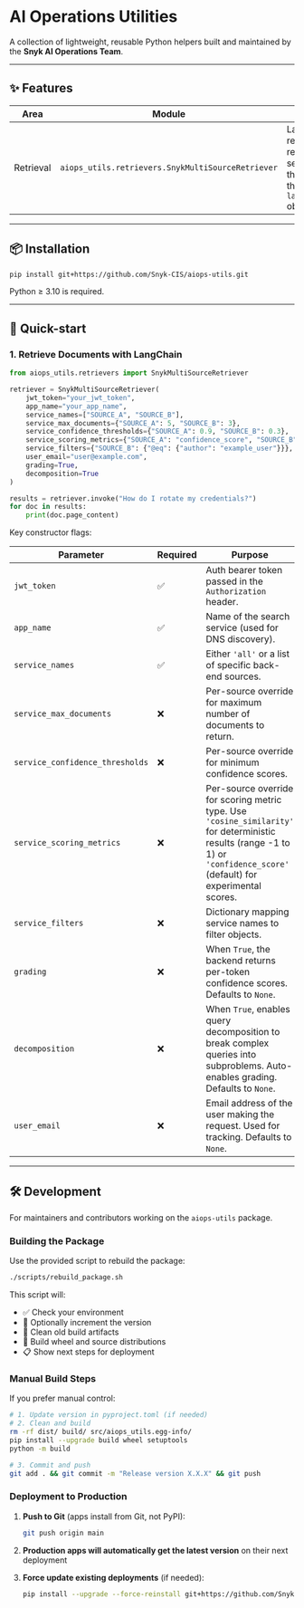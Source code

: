 # AI Operations Utilities
A collection of lightweight, reusable Python helpers built and maintained by the **Snyk AI Operations Team**.

---

## ✨ Features

| Area | Module | What it does |
| --- | --- | --- |
| Retrieval | `aiops_utils.retrievers.SnykMultiSourceRetriever` | LangChain-compatible retriever that queries a remote multi-source search service, merges the results, then returns them as `langchain_core.Document` objects. |

---

## 📦 Installation

```bash
pip install git+https://github.com/Snyk-CIS/aiops-utils.git
```

Python ≥ 3.10 is required.

---

## 🚀 Quick-start

### 1. Retrieve Documents with LangChain

```python
from aiops_utils.retrievers import SnykMultiSourceRetriever

retriever = SnykMultiSourceRetriever(
    jwt_token="your_jwt_token",
    app_name="your_app_name",
    service_names=["SOURCE_A", "SOURCE_B"],
    service_max_documents={"SOURCE_A": 5, "SOURCE_B": 3},
    service_confidence_thresholds={"SOURCE_A": 0.9, "SOURCE_B": 0.3},
    service_scoring_metrics={"SOURCE_A": "confidence_score", "SOURCE_B": "cosine_similarity"},
    service_filters={"SOURCE_B": {"@eq": {"author": "example_user"}}},
    user_email="user@example.com",
    grading=True,
    decomposition=True
)

results = retriever.invoke("How do I rotate my credentials?")
for doc in results:
    print(doc.page_content)
```

Key constructor flags:

| Parameter | Required | Purpose |
|-----------|----------|---------|
| `jwt_token` | ✅ | Auth bearer token passed in the `Authorization` header. |
| `app_name` | ✅ | Name of the search service (used for DNS discovery). |
| `service_names` | ✅ | Either `'all'` or a list of specific back-end sources. |
| `service_max_documents` | ❌ | Per-source override for maximum number of documents to return. |
| `service_confidence_thresholds` | ❌ | Per-source override for minimum confidence scores. |
| `service_scoring_metrics` | ❌ | Per-source override for scoring metric type. Use `'cosine_similarity'` for deterministic results (range -1 to 1) or `'confidence_score'` (default) for experimental scores. |
| `service_filters` | ❌ | Dictionary mapping service names to filter objects. |
| `grading` | ❌ | When `True`, the backend returns per-token confidence scores. Defaults to `None`. |
| `decomposition` | ❌ | When `True`, enables query decomposition to break complex queries into subproblems. Auto-enables grading. Defaults to `None`. |
| `user_email` | ❌ | Email address of the user making the request. Used for tracking. Defaults to `None`. |

---

## 🛠️ Development

For maintainers and contributors working on the `aiops-utils` package.

### Building the Package

Use the provided script to rebuild the package:

```bash
./scripts/rebuild_package.sh
```

This script will:
- ✅ Check your environment
- 🔢 Optionally increment the version
- 🧹 Clean old build artifacts
- 🔨 Build wheel and source distributions
- 📋 Show next steps for deployment

### Manual Build Steps

If you prefer manual control:

```bash
# 1. Update version in pyproject.toml (if needed)
# 2. Clean and build
rm -rf dist/ build/ src/aiops_utils.egg-info/
pip install --upgrade build wheel setuptools
python -m build

# 3. Commit and push
git add . && git commit -m "Release version X.X.X" && git push
```

### Deployment to Production

1. **Push to Git** (apps install from Git, not PyPI):
   ```bash
   git push origin main
   ```

2. **Production apps will automatically get the latest version** on their next deployment

3. **Force update existing deployments** (if needed):
   ```bash
   pip install --upgrade --force-reinstall git+https://github.com/Snyk-CIS/aiops-utils.git
   ```
